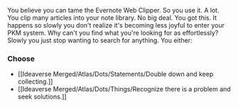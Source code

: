 You believe you can tame the Evernote Web Clipper. So you use it. A lot. You clip many articles into your note library. No big deal. You got this. It happens so slowly you don't realize it's becoming less joyful to enter your PKM system. Why can't you find what you're looking for as effortlessly? Slowly you just stop wanting to search for anything. You either:

### Choose
- [[Ideaverse Merged/Atlas/Dots/Statements/Double down and keep collecting.]]
- [[Ideaverse Merged/Atlas/Dots/Things/Recognize there is a problem and seek solutions.]] 
